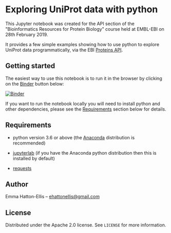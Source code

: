 # Exploring UniProt data with python

This Jupyter notebook was created for the API section of the "Bioinformatics Resources for Protein Biology" course held at EMBL-EBI on 28th February 2019.

It provides a few simple examples showing how to use python to explore UniProt data programmatically, via the EBI [Proteins API](https://www.ebi.ac.uk/proteins/api/doc/).

## Getting started

The easiest way to use this notebook is to run it in the browser by clicking on the [Binder](https://mybinder.org/) button below:

[![Binder](https://mybinder.org/badge_logo.svg)](https://mybinder.org/v2/gh/ehatton/exploring_uniprot_data_with_python/ce72dcc4b0276943cabfd6cf3b21945c7cae2328)

If you want to run the notebook locally you will need to install python and other dependencies, please see the [Requirements](#requirements) section below for details.

## Requirements

- python version 3.6 or above (the [Anaconda](https://www.anaconda.com/products/individual) distribution is recommended)

- [jupyterlab](https://jupyter.org/install) (if you have the Anaconda python distribution then this is installed by default)

- [requests](https://requests.readthedocs.io/en/master/)

## Author

Emma Hatton-Ellis – ehattonellis@gmail.com

## License

Distributed under the Apache 2.0 license. See ``LICENSE`` for more information.
